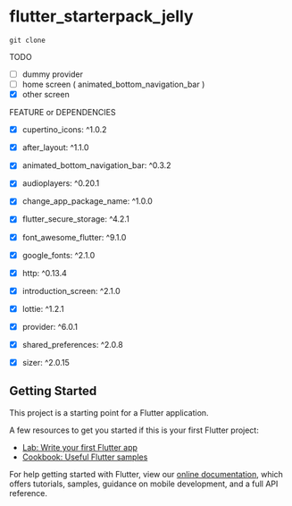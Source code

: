 # flutter_starterpack_jelly

```
git clone
```

TODO
- [ ] dummy provider
- [ ] home screen ( animated_bottom_navigation_bar )
- [x] other screen

FEATURE or DEPENDENCIES
- [x]   cupertino_icons: ^1.0.2
- [x]   after_layout: ^1.1.0
- [x]   animated_bottom_navigation_bar: ^0.3.2
- [x]   audioplayers: ^0.20.1
- [x]   change_app_package_name: ^1.0.0
- [x]   flutter_secure_storage: ^4.2.1
- [x]   font_awesome_flutter: ^9.1.0
- [x]   google_fonts: ^2.1.0
- [x]   http: ^0.13.4
- [x]   introduction_screen: ^2.1.0
- [x]   lottie: ^1.2.1
- [x]   provider: ^6.0.1
- [x]   shared_preferences: ^2.0.8
- [x]   sizer: ^2.0.15



## Getting Started

This project is a starting point for a Flutter application.

A few resources to get you started if this is your first Flutter project:

- [Lab: Write your first Flutter app](https://flutter.dev/docs/get-started/codelab)
- [Cookbook: Useful Flutter samples](https://flutter.dev/docs/cookbook)

For help getting started with Flutter, view our
[online documentation](https://flutter.dev/docs), which offers tutorials,
samples, guidance on mobile development, and a full API reference.
